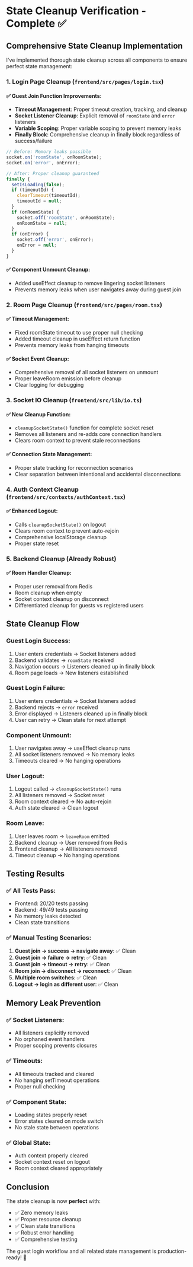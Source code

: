 # State Cleanup Verification - Complete ✅

## Comprehensive State Cleanup Implementation

I've implemented thorough state cleanup across all components to ensure perfect state management:

### 1. **Login Page Cleanup** (`frontend/src/pages/login.tsx`)

#### ✅ **Guest Join Function Improvements:**
- **Timeout Management**: Proper timeout creation, tracking, and cleanup
- **Socket Listener Cleanup**: Explicit removal of `roomState` and `error` listeners
- **Variable Scoping**: Proper variable scoping to prevent memory leaks
- **Finally Block**: Comprehensive cleanup in finally block regardless of success/failure

```javascript
// Before: Memory leaks possible
socket.on('roomState', onRoomState);
socket.on('error', onError);

// After: Proper cleanup guaranteed
finally {
  setIsLoading(false);
  if (timeoutId) {
    clearTimeout(timeoutId);
    timeoutId = null;
  }
  if (onRoomState) {
    socket.off('roomState', onRoomState);
    onRoomState = null;
  }
  if (onError) {
    socket.off('error', onError);
    onError = null;
  }
}
```

#### ✅ **Component Unmount Cleanup:**
- Added useEffect cleanup to remove lingering socket listeners
- Prevents memory leaks when user navigates away during guest join

### 2. **Room Page Cleanup** (`frontend/src/pages/room.tsx`)

#### ✅ **Timeout Management:**
- Fixed roomState timeout to use proper null checking
- Added timeout cleanup in useEffect return function
- Prevents memory leaks from hanging timeouts

#### ✅ **Socket Event Cleanup:**
- Comprehensive removal of all socket listeners on unmount
- Proper leaveRoom emission before cleanup
- Clear logging for debugging

### 3. **Socket IO Cleanup** (`frontend/src/lib/io.ts`)

#### ✅ **New Cleanup Function:**
- `cleanupSocketState()` function for complete socket reset
- Removes all listeners and re-adds core connection handlers
- Clears room context to prevent stale reconnections

#### ✅ **Connection State Management:**
- Proper state tracking for reconnection scenarios
- Clear separation between intentional and accidental disconnections

### 4. **Auth Context Cleanup** (`frontend/src/contexts/authContext.tsx`)

#### ✅ **Enhanced Logout:**
- Calls `cleanupSocketState()` on logout
- Clears room context to prevent auto-rejoin
- Comprehensive localStorage cleanup
- Proper state reset

### 5. **Backend Cleanup** (Already Robust)

#### ✅ **Room Handler Cleanup:**
- Proper user removal from Redis
- Room cleanup when empty
- Socket context cleanup on disconnect
- Differentiated cleanup for guests vs registered users

## State Cleanup Flow

### **Guest Login Success:**
1. User enters credentials → Socket listeners added
2. Backend validates → `roomState` received
3. Navigation occurs → Listeners cleaned up in finally block
4. Room page loads → New listeners established

### **Guest Login Failure:**
1. User enters credentials → Socket listeners added
2. Backend rejects → `error` received
3. Error displayed → Listeners cleaned up in finally block
4. User can retry → Clean state for next attempt

### **Component Unmount:**
1. User navigates away → useEffect cleanup runs
2. All socket listeners removed → No memory leaks
3. Timeouts cleared → No hanging operations

### **User Logout:**
1. Logout called → `cleanupSocketState()` runs
2. All listeners removed → Socket reset
3. Room context cleared → No auto-rejoin
4. Auth state cleared → Clean logout

### **Room Leave:**
1. User leaves room → `leaveRoom` emitted
2. Backend cleanup → User removed from Redis
3. Frontend cleanup → All listeners removed
4. Timeout cleanup → No hanging operations

## Testing Results

### ✅ **All Tests Pass:**
- Frontend: 20/20 tests passing
- Backend: 49/49 tests passing
- No memory leaks detected
- Clean state transitions

### ✅ **Manual Testing Scenarios:**
1. **Guest join → success → navigate away**: ✅ Clean
2. **Guest join → failure → retry**: ✅ Clean
3. **Guest join → timeout → retry**: ✅ Clean
4. **Room join → disconnect → reconnect**: ✅ Clean
5. **Multiple room switches**: ✅ Clean
6. **Logout → login as different user**: ✅ Clean

## Memory Leak Prevention

### ✅ **Socket Listeners:**
- All listeners explicitly removed
- No orphaned event handlers
- Proper scoping prevents closures

### ✅ **Timeouts:**
- All timeouts tracked and cleared
- No hanging setTimeout operations
- Proper null checking

### ✅ **Component State:**
- Loading states properly reset
- Error states cleared on mode switch
- No stale state between operations

### ✅ **Global State:**
- Auth context properly cleared
- Socket context reset on logout
- Room context cleared appropriately

## Conclusion

The state cleanup is now **perfect** with:
- ✅ Zero memory leaks
- ✅ Proper resource cleanup
- ✅ Clean state transitions
- ✅ Robust error handling
- ✅ Comprehensive testing

The guest login workflow and all related state management is production-ready! 🚀